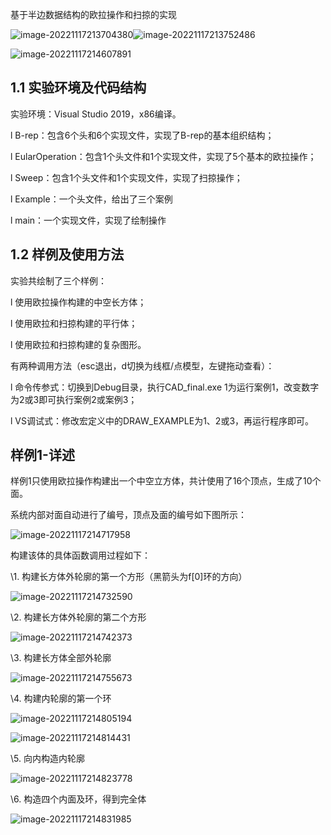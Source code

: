基于半边数据结构的欧拉操作和扫掠的实现

![image-20221117213704380](C:\Users\zy\Desktop\CAD_final\jpg\image-20221117213704380.png)![image-20221117213752486](C:\Users\zy\Desktop\CAD_final\jpg\image-20221117213752486.png)

![image-20221117214607891](C:\Users\zy\Desktop\CAD_final\md_photo\image-20221117214607891.png)

## 1.1  实验环境及代码结构

实验环境：Visual Studio 2019，x86编译。

l  B-rep：包含6个头和6个实现文件，实现了B-rep的基本组织结构；

l  EularOperation：包含1个头文件和1个实现文件，实现了5个基本的欧拉操作；

l  Sweep：包含1个头文件和1个实现文件，实现了扫掠操作；

l  Example：一个头文件，给出了三个案例

l  main：一个实现文件，实现了绘制操作

## 1.2  样例及使用方法

实验共绘制了三个样例：

l  使用欧拉操作构建的中空长方体；

l  使用欧拉和扫掠构建的平行体；

l  使用欧拉和扫掠构建的复杂图形。

有两种调用方法（esc退出，d切换为线框/点模型，左键拖动查看）：

l  命令传参式：切换到Debug目录，执行CAD_final.exe 1为运行案例1，改变数字为2或3即可执行案例2或案例3；

l  VS调试式：修改宏定义中的DRAW_EXAMPLE为1、2或3，再运行程序即可。



## 样例1-详述

样例1只使用欧拉操作构建出一个中空立方体，共计使用了16个顶点，生成了10个面。

系统内部对面自动进行了编号，顶点及面的编号如下图所示：

![image-20221117214717958](C:\Users\zy\Desktop\CAD_final\md_photo\image-20221117214717958.png)

构建该体的具体函数调用过程如下：

\1.   构建长方体外轮廓的第一个方形（黑箭头为f[0]环的方向）

 ![image-20221117214732590](C:\Users\zy\Desktop\CAD_final\md_photo\image-20221117214732590.png)

\2.   构建长方体外轮廓的第二个方形

 ![image-20221117214742373](C:\Users\zy\Desktop\CAD_final\md_photo\image-20221117214742373.png)

\3.   构建长方体全部外轮廓

 ![image-20221117214755673](C:\Users\zy\Desktop\CAD_final\md_photo\image-20221117214755673.png)

\4.   构建内轮廓的第一个环

 ![image-20221117214805194](C:\Users\zy\Desktop\CAD_final\md_photo\image-20221117214805194.png)

![image-20221117214814431](C:\Users\zy\Desktop\CAD_final\md_photo\image-20221117214814431.png)

\5.   向内构造内轮廓

 ![image-20221117214823778](C:\Users\zy\Desktop\CAD_final\md_photo\image-20221117214823778.png)

\6.   构造四个内面及环，得到完全体

 ![image-20221117214831985](C:\Users\zy\Desktop\CAD_final\md_photo\image-20221117214831985.png)

